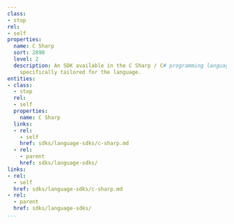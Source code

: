 ```yaml
---
class:
- stop
rel:
- self
properties:
  name: C Sharp
  sort: 2890
  level: 2
  description: An SDK available in the C Sharp / C# programming language, with consideration
    specifically tailored for the language.
entities:
- class:
  - stop
  rel:
  - self
  properties:
    name: C Sharp
  links:
  - rel:
    - self
    href: sdks/language-sdks/c-sharp.md
  - rel:
    - parent
    href: sdks/language-sdks/
links:
- rel:
  - self
  href: sdks/language-sdks/c-sharp.md
- rel:
  - parent
  href: sdks/language-sdks/
...
```

